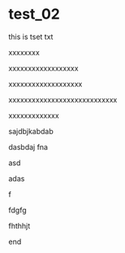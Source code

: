 # test_02

this is tset txt

xxxxxxxx

xxxxxxxxxxxxxxxxxx

xxxxxxxxxxxxxxxxxxx

xxxxxxxxxxxxxxxxxxxxxxxxxxxx

xxxxxxxxxxxxx

sajdbjkabdab

dasbdaj fna

asd

adas

f

fdgfg

fhthhjt

end